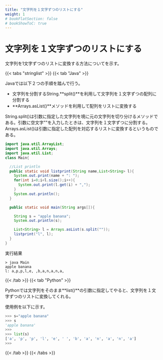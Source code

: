 ```yaml
---
title: "文字列を１文字ずつのリストにする"
weight: 1
# bookFlatSection: false
# bookShowToC: true
---
```


# 文字列を１文字ずつのリストにする

文字列を1文字ずつのリストに変換する方法についてを示す。

{{< tabs "stringlist" >}}
{{< tab "Java" >}}

Javaでは以下２つの手順を踏んで行う。

- 文字列を分割するString.**split()**を利用して文字列を１文字ずつの配列に分割する
- **Arrays.asList()**メソッドを利用して配列をリストに変換する

String.split()は引数に指定した文字列を境に元の文字列を切り分けるメソッドである。引数に空文字""を入力したときは、文字列を１文字ずつに分割する。    
Arrays.asList()は引数に指定した配列を対応するリストに変換するというものである。


```java
import java.util.ArrayList;
import java.util.Arrays;
import java.util.List;
class Main{

  //List println
  public static void listprint(String name,List<String> l){
    System.out.print(name + ": ");
    for(int i=0;i<l.size();i++){
      System.out.print(l.get(i) + ",");
    }
    System.out.println();
  }

  public static void main(String args[]){

    String s = "apple banana";
    System.out.println(s);

    List<String> l = Arrays.asList(s.split(""));
    listprint("l", l);
  }
}
```

実行結果
```
> java Main
apple banana
l: a,p,p,l,e, ,b,a,n,a,n,a,
```

{{< /tab >}}
{{< tab "Python" >}}

Pythonでは文字列をそのまま**list()**の引数に指定してやると、文字列を１文字ずつのリストに変換してくれる。  

使用例を以下に示す。  

```python
>>> s="apple banana" 
>>> s
'apple banana'
>>> 
>>> list(s)
['a', 'p', 'p', 'l', 'e', ' ', 'b', 'a', 'n', 'a', 'n', 'a']
>>>
```

{{< /tab >}}
{{< /tabs >}}




